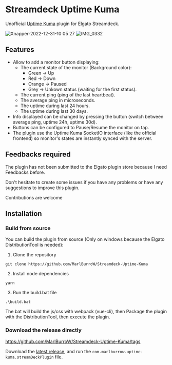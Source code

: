 # Streamdeck Uptime Kuma

Unofficial [Uptime Kuma](https://github.com/louislam/uptime-kuma) plugin for Elgato Streamdeck.

![Xnapper-2022-12-31-10 05 27](https://user-images.githubusercontent.com/3024430/210131410-6e23f1eb-adc8-44be-94a7-494435a519f9.png)
![IMG_0332](https://user-images.githubusercontent.com/3024430/210131465-d45265e8-5095-466c-bbfe-cef4931330a3.jpeg)

## Features

* Allow to add a monitor button displaying:
  * The current state of the monitor (Background color):
    * Green -> Up
    * Red -> Down
    * Orange -> Paused
    * Grey -> Unkown status (waiting for the first status).
  * The current ping (ping of the last heartbeat).
  * The average ping in microseconds.
  * The uptime during last 24 hours.
  * The uptime during last 30 days.
* Info displayed can be changed by pressing the button (switch between average ping, uptime 24h, uptime 30d).
* Buttons can be configured to Pause/Resume the monitor on tap.
* The plugin use the Uptime Kuma SocketIO interface (like the official frontend) so monitor's states are instantly synced with the server.

## Feedbacks required

The plugin has not been submitted to the Elgato plugin store because I need Feedbacks before.

Don't hesitate to create some issues if you have any problems or have any suggestions to improve this plugin.

Contributions are welcome

## Installation

### Build from source
You can build the plugin from source (Only on windows because the Elgato DistributionTool is needed):

1. Clone the repository

`git clone https://github.com/MarlBurroW/Streamdeck-Uptime-Kuma`

2. Install node dependencies

`yarn`

3. Run the build.bat file

`.\build.bat`

The bat will build the js/css with webpack (vue-cli), then Package the plugin with the DistributionTool, then execute the plugin.

### Download the release directly

https://github.com/MarlBurroW/Streamdeck-Uptime-Kuma/tags

Download the [latest release](https://github.com/MarlBurroW/Streamdeck-Uptime-Kuma/releases/latest), and run the `com.marlburrow.uptime-kuma.streamDeckPlugin` file.

